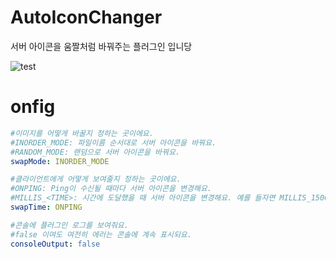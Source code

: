 # AutoIconChanger
서버 아이콘을 움짤처럼 바꿔주는 플러그인 입니당

![test](https://user-images.githubusercontent.com/99476164/153716713-500dacad-bef5-4d42-b0ab-a91c2846a7a9.gif)

# onfig
```yaml
#이미지를 어떻게 바꿀지 정하는 곳이에요.
#INORDER_MODE: 파일이름 순서대로 서버 아이콘을 바꿔요.
#RANDOM_MODE: 랜덤으로 서버 아이콘을 바꿔요.
swapMode: INORDER_MODE

#클라이언트에게 어떻게 보여줄지 정하는 곳이에요.
#ONPING: Ping이 수신될 때마다 서버 아이콘을 변경해요.
#MILLIS_<TIME>: 시간에 도달했을 때 서버 아이콘을 변경해요. 예를 들자면 MILLIS_15000으로 설정하면 서버 아이콘을 15초마다 변경해요.
swapTime: ONPING

#콘솔에 플러그인 로그를 보여줘요.
#false 이여도 여전히 에러는 콘솔에 계속 표시되요.
consoleOutput: false
```
